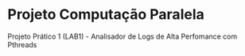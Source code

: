 # Projeto Computação Paralela
Projeto Prático 1 (LAB1) - Analisador de Logs de Alta Perfomance com Pthreads
